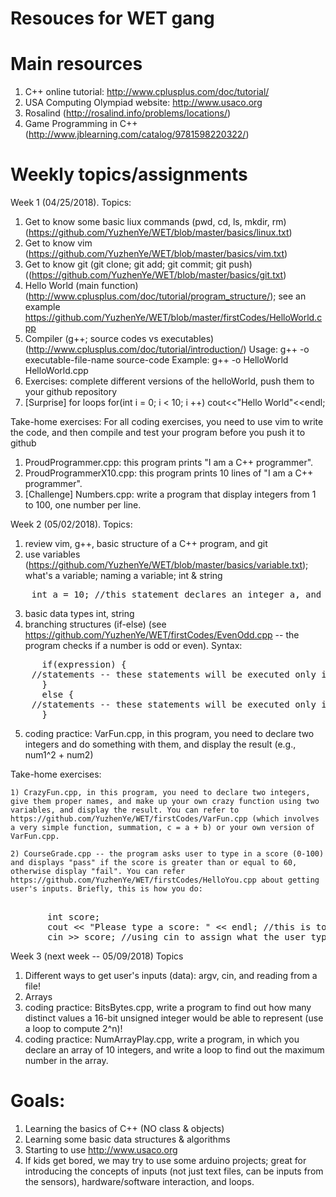 # Resouces for WET gang

# Main resources
  1) C++ online tutorial: http://www.cplusplus.com/doc/tutorial/
  2) USA Computing Olympiad website: http://www.usaco.org
  3) Rosalind (http://rosalind.info/problems/locations/)
  4) Game Programming in C++ (http://www.jblearning.com/catalog/9781598220322/)

# Weekly topics/assignments
Week 1 (04/25/2018). 
  Topics:
   1) Get to know some basic liux commands (pwd, cd, ls, mkdir, rm) (https://github.com/YuzhenYe/WET/blob/master/basics/linux.txt)
   2) Get to know vim (https://github.com/YuzhenYe/WET/blob/master/basics/vim.txt)
   3) Get to know git (git clone; git add; git commit; git push) ((https://github.com/YuzhenYe/WET/blob/master/basics/git.txt)
   4) Hello World (main function) (http://www.cplusplus.com/doc/tutorial/program_structure/); see an example https://github.com/YuzhenYe/WET/blob/master/firstCodes/HelloWorld.cpp
   5) Compiler (g++; source codes vs executables) (http://www.cplusplus.com/doc/tutorial/introduction/)
      Usage: g++ -o executable-file-name source-code
      Example: g++ -o HelloWorld HelloWorld.cpp
   6) Exercises: complete different versions of the helloWorld, push them to your github repository
   7) [Surprise] for loops
      for(int i = 0; i < 10; i ++) 
          cout<<"Hello World"<<endl;

  Take-home exercises:
   For all coding exercises, you need to use vim to write the code, and then compile and test your program before you push it to github
   1) ProudProgrammer.cpp:  this program prints "I am a C++ programmer".
   2) ProudProgrammerX10.cpp: this program prints 10 lines of "I am a C++ programmer".
   3) [Challenge] Numbers.cpp: write a program that display integers from 1 to 100, one number per line.

Week 2 (05/02/2018).
  Topics:
   1) review vim, g++, basic structure of a C++ program, and git
   2) use variables (https://github.com/YuzhenYe/WET/blob/master/basics/variable.txt);
      what's a variable; naming a variable; int & string
<pre>
	int a = 10; //this statement declares an integer a, and initializes it to 10
</pre>
   3) basic data types 
	int, string
   4) branching structures (if-else) (see https://github.com/YuzhenYe/WET/firstCodes/EvenOdd.cpp -- the program checks if a number is odd or even).
      Syntax:
<pre>
      if(expression) {
	//statements -- these statements will be executed only if expression is true
      }
      else {
	//statements -- these statements will be executed only if expression is false
      }
</pre>
   5) coding practice: VarFun.cpp, in this program, you need to declare two integers and do something with them, and display the result (e.g., num1^2 + num2)

  Take-home exercises:

    1) CrazyFun.cpp, in this program, you need to declare two integers, give them proper names, and make up your own crazy function using two variables, and display the result. You can refer to https://github.com/YuzhenYe/WET/firstCodes/VarFun.cpp (which involves a very simple function, summation, c = a + b) or your own version of VarFun.cpp. 

    2) CourseGrade.cpp -- the program asks user to type in a score (0-100) and displays "pass" if the score is greater than or equal to 60, otherwise display "fail". You can refer https://github.com/YuzhenYe/WET/firstCodes/HelloYou.cpp about getting user's inputs. Briefly, this is how you do: 
<pre>    
       int score;
       cout << "Please type a score: " << endl; //this is to tell the user to type in a score 
       cin >> score; //using cin to assign what the user types in to variable score 
</pre>

Week 3 (next week -- 05/09/2018)
  Topics
   1) Different ways to get user's inputs (data): argv, cin, and reading from a file!
   2) Arrays
   3) coding practice: BitsBytes.cpp, write a program to find out how many distinct values a 16-bit unsigned integer would be able to represent (use a loop to compute 2^n)! 
   4) coding practice: NumArrayPlay.cpp, write a program, in which you declare an array of 10 integers, and write a loop to find out the maximum number in the array. 


# Goals: 
  1) Learning the basics of C++ (NO class & objects)
  2) Learning some basic data structures & algorithms 
  3) Starting to use http://www.usaco.org 
  4) If kids get bored, we may try to use some arduino projects; great for introducing the concepts of inputs (not just text files, can be inputs from the sensors), hardware/software interaction, and loops.


